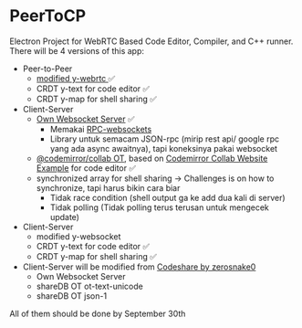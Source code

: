 # PeerToCP

Electron Project for WebRTC Based Code Editor, Compiler, and C++ runner.
There will be 4 versions of this app:

- Peer-to-Peer 
  - [modified y-webrtc  ](https://github.com/hockyy/y-webrtc)✅
  - CRDT y-text for code editor ✅
  - CRDT y-map for shell sharing ✅
- Client-Server 
  - [Own Websocket Server](https://github.com/hockyy/peertocp-server) ✅
     - Memakai [RPC-websockets](https://www.npmjs.com/package/rpc-websockets)
     - Library untuk semacam JSON-rpc (mirip rest api/ google rpc yang ada async awaitnya), tapi koneksinya pakai websocket
  - [@codemirror/collab OT](https://github.com/codemirror/collab), based on [Codemirror Collab Website Example](https://github.com/codemirror/website/tree/master/site/examples/collab) for code editor ✅
  - synchronized array for shell sharing -> Challenges is on how to synchronize, tapi harus bikin cara biar
    - Tidak race condition (shell output ga ke add dua kali di server)
    - Tidak polling (Tidak polling terus terusan untuk mengecek update)
- Client-Server
  - modified y-websocket
  - CRDT y-text for code editor ✅
  - CRDT y-map for shell sharing ✅
- Client-Server will be modified from [Codeshare by zerosnake0](https://github.com/zerosnake0/codeshare)
  - Own Websocket Server
  - shareDB OT ot-text-unicode
  - shareDB OT json-1

All of them should be done by September 30th
